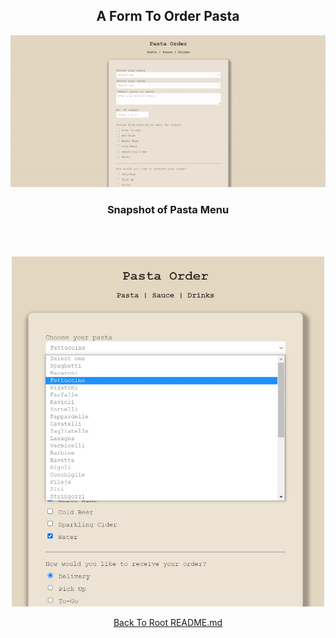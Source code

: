 <h2 align="center">A Form To Order Pasta</h2>
<p align="center">
    <img src="https://github.com/angelptli/free-code-camp-web-dev/blob/main/responsive-web-design/Projects/Survey-Form/media/pasta-order-form.gif" width="800" />
</p>

<h3 align="center">Snapshot of Pasta Menu</h3> <br><br>
<p align="center">
    <img src="./media/pasta-menu.jpg"" width="500" />
</p>

<p align="center">
    <a href="https://github.com/angelptli/free-code-camp-web-dev">Back To Root README.md</a>
</p>